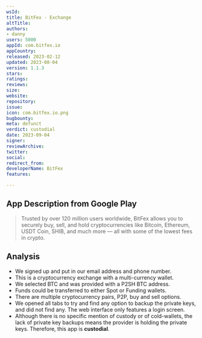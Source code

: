 ```yaml
---
wsId: 
title: BitFex - Exchange
altTitle: 
authors:
- danny
users: 5000
appId: com.bitfex.io
appCountry: 
released: 2023-02-12
updated: 2023-08-04
version: 1.1.3
stars: 
ratings: 
reviews: 
size: 
website: 
repository: 
issue: 
icon: com.bitfex.io.png
bugbounty: 
meta: defunct
verdict: custodial
date: 2023-09-04
signer: 
reviewArchive: 
twitter: 
social: 
redirect_from: 
developerName: BitFex
features: 

---
```


## App Description from Google Play

> Trusted by over 120 million users worldwide, BitFex allows you to securely buy, sell, and hold cryptocurrencies like Bitcoin, Ethereum, USDT Coin, SHIB, and much more — all with some of the lowest fees in crypto.

## Analysis

- We signed up and put in our email address and phone number.
- This is a cryptocurrency exchange with a multi-currency wallet.
- We selected BTC and was provided with a P2SH BTC address.
- Funds could be transferred to either Spot or Funding wallets.
- There are multiple cryptocurrency pairs, P2P, buy and sell options.
- We opened all tabs to try and find any option to backup the private keys, and did not find any. The web interface only features a login screen.
- Although there is no specific mention of custody or of cold-wallets, the lack of private key backups means the provider is holding the private keys. Therefore, this app is **custodial**.
